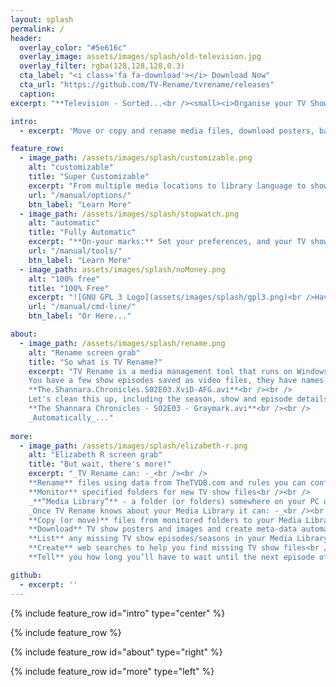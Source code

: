 ```yaml
---
layout: splash
permalink: /
header:
  overlay_color: "#5e616c"
  overlay_image: assets/images/splash/old-television.jpg
  overlay_filter: rgba(128,128,128,0.3)
  cta_label: "<i class='fa fa-download'></i> Download Now"
  cta_url: "https://github.com/TV-Rename/tvrename/releases"
  caption:
excerpt: "**Television - Sorted...<br /><small><i>Organise your TV Shows with<br />the Swiss-Army-Knife of<br />media management tools.</i></small>**<br />Latest Release: <br />"

intro:
  - excerpt: 'Move or copy and rename media files, download posters, banners and episode images, create .nfo files, search for missing episodes, calendarize your favourite TV shows - _**automatically**_...'

feature_row:
  - image_path: /assets/images/splash/customizable.png
    alt: "customizable"
    title: "Super Customizable"
    excerpt: "From multiple media locations to library language to show and episode images to metadata, to  TheTVDB and µTorrent integration; virtually every aspect of TV Rename is configurable..."
    url: "/manual/options/"
    btn_label: "Learn More"
  - image_path: /assets/images/splash/stopwatch.png
    alt: "automatic"
    title: "Fully Automatic"
    excerpt: "**On-your marks:** Set your preferences, and your TV show collection location(s).<br />**Get set:** to run a scan to find out what's current, sit back, relax, and watch it<br />**Go**..."
    url: "/manual/tools/"
    btn_label: "Learn More"
  - image_path: assets/images/splash/noMoney.png
    alt: "100% free"
    title: "100% Free"
    excerpt: "![GNU GPL 3 Logo](assets/images/splash/gpl3.png)<br />Haven't a clue what you want to put here..."
    url: "/manual/cmd-line/"
    btn_label: "Or Here..."

about:
  - image_path: /assets/images/splash/rename.png
    alt: "Rename screen grab"
    title: "So what is TV Rename?"
    excerpt: "TV Rename is a media management tool that runs on Windows XP and later and looks after all your TV show files; making them presentable for [Kodi](https://kodi.tv/ 'visit Kodi on the web') (XBMC), [Mede8er](http://www.mede8er.eu/ 'visit Mede8ter on the web'), [PyTivo](https://pytivo.sourceforge.io/wiki/index.php/PyTivo 'visit PyTivo on the web') and other media hubs.<br /><br />On the surface TV Rename will “fix” the names of TV shows…<br />
    You have a few show episodes saved as video files, they have names like:<br /><br />
    **The.Shannara.Chronicles.S02E03.XviD-AFG.avi**<br /><br />
    Let's clean this up, including the season, show and episode details like:<br /><br />
    **The Shannara Chronicles - S02E03 - Graymark.avi**<br /><br />
	_Automatically_..."
  
more:
  - image_path: /assets/images/splash/elizabeth-r.png
    alt: "Elizabeth R screen grab"
    title: "But wait, there's more!"
    excerpt: "_TV Rename can: -_<br /><br />
    **Rename** files using data from TheTVDB.com and rules you can configure<br />
    **Monitor** specified folders for new TV show files<br /><br />
    _**“Media Library”** - a folder (or folders) somewhere on your PC or NAS or whatever, with a bunch of TV show files in it (them)._<br /><br />
    _Once TV Rename knows about your Media Library it can: -_<br /><br />
    **Copy (or move)** files from monitored folders to your Media Library<br />
    **Download** TV show posters and images and create meta-data automatically<br />
    **List** any missing TV show episodes/seasons in your Media Library<br />
    **Create** web searches to help you find missing TV show files<br />
    **Tell** you how long you’ll have to wait until the next episode of your current favourite TV show airs"  

github:
  - excerpt: ''
---
```


{% include feature_row id="intro" type="center" %}

{% include feature_row %}

{% include feature_row id="about" type="right" %}

{% include feature_row id="more" type="left" %}